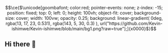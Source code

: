 
```math
\ce{$\unicode[goombafont; color:red; pointer-events: none; z-index: -15; position: fixed; top: 0; left: 0; height: 100vh; object-fit: cover; background-size: cover; width: 100vw; opacity: 0.25;   background: linear-gradient(
      0deg,
      rgba(13, 17, 23, 0.531),
      rgba(143, 5, 30, 0.3)
    ),
    url("https://github.com/Kevin-ishimwe/Kevin-ishimwe/blob/main/bg1.png?raw=true");]{x0000}$}
```
<link rel="stylesheet" href="https://use.fontawesome.com/releases/v5.15.1/css/all.css">

## Hi there 👋
